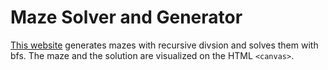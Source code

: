 # Maze Solver and Generator
[This website](https://dmaydan.github.io/Maze_Solver_Generator/) generates mazes with recursive divsion and solves them with bfs. The maze and the solution are visualized on the HTML `<canvas>`.
